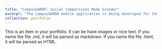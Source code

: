 ```yaml
---
title: "CampusGANDR: Social Comparisons Made Grander"
excerpt: "The CampusGANDR mobile application is being developed for the HeadsUp! Lab in the Psychology department. The purpose of the application is to provide Personalized Normative Feedback (PNF) regarding risky drinking behavior, in a gamified format. The game will provide college students the facts when it comes to college stereotypes/norms. These results will be presented in a game like fashion so users can learn along with fellow classmates, discover more aspects of campus life and interact with their peers in a friendly environment.<br/><img src='/images/CampusGandr.jpg'>"
collection: portfolio
---
```


This is an item in your portfolio. It can be have images or nice text. If you name the file .md, it will be parsed as markdown. If you name the file .html, it will be parsed as HTML.
